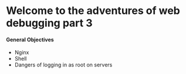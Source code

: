 <h1>Welcome to the adventures of web debugging part 3</h1>
<h4>General Objectives</h4>
<ul>
<li>Nginx</li>
<li>Shell</li>
<li>Dangers of logging in as root on servers</li>
</ul>
